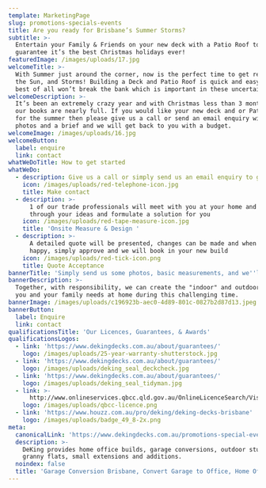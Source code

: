 ```yaml
---
template: MarketingPage
slug: promotions-specials-events
title: Are you ready for Brisbane’s Summer Storms?
subtitle: >-
  Entertain your Family & Friends on your new deck with a Patio Roof to
  guarantee it’s the best Christmas holidays ever!
featuredImage: /images/uploads/17.jpg
welcomeTitle: >-
  With Summer just around the corner, now is the perfect time to get ready for
  the Sun, and Storms! Building a Deck and Patio Roof is quick and easy, and
  best of all won’t break the bank which is important in these uncertain times.
welcomeDescription: >-
  It’s been an extremely crazy year and with Christmas less than 3 months away
  our books are nearly full. If you would like your new deck and or Patio Roof
  for the summer then please give us a call or send an email enquiry with some
  photos and a brief and we will get back to you with a budget.
welcomeImage: /images/uploads/16.jpg
welcomeButton:
  label: enquire
  link: contact
whatWeDoTitle: How to get started
whatWeDo:
  - description: Give us a call or simply send us an email enquiry to get the ball rolling
    icon: /images/uploads/red-telephone-icon.jpg
    title: Make contact
  - description: >-
      1 of our trade professionals will meet with you at your home and run
      through your ideas and formulate a solution for you
    icon: /images/uploads/red-tape-measure-icon.jpg
    title: 'Onsite Measure & Design '
  - description: >-
      A detailed quote will be presented, changes can be made and when you are
      happy, simply approve and we will book in your new build
    icon: /images/uploads/red-tick-icon.png
    title: Quote Acceptance
bannerTitle: 'Simply send us some photos, basic measurements, and we''ll provide you a quote'
bannerDescription: >-
  Together, with responsibility, we can create the "indoor" and outdoor space
  you and your family needs at home during this challenging time.
bannerImage: /images/uploads/c196923b-aec0-4d89-801c-0827b2d87d13.jpeg
bannerButton:
  label: Enquire
  link: contact
qualificationsTitle: 'Our Licences, Guarantees, & Awards'
qualificationsLogos:
  - link: 'https://www.dekingdecks.com.au/about/guarantees/'
    logo: /images/uploads/25-year-warranty-shutterstock.jpg
  - link: 'https://www.dekingdecks.com.au/about/guarantees/'
    logo: /images/uploads/deking_seal_deckcheck.jpg
  - link: 'https://www.dekingdecks.com.au/about/guarantees/'
    logo: /images/uploads/deking_seal_tidyman.jpg
  - link: >-
      http://www.onlineservices.qbcc.qld.gov.au/OnlineLicenceSearch/VisualElements/ShowDetailResultContent.aspx?LicNO=1042297&licCat=LIC&name=&firstName=&searchType=Contractor&FromPage=SearchContr
    logo: /images/uploads/qbcc-licence.png
  - link: 'https://www.houzz.com.au/pro/deking/deking-decks-brisbane'
    logo: /images/uploads/badge_49_8-2x.png
meta:
  canonicalLink: 'https://www.dekingdecks.com.au/promotions-special-events/'
  description: >-
    DeKing provides home office builds, garage conversions, outdoor studios,
    granny flats, small extensions and additions.
  noindex: false
  title: 'Garage Conversion Brisbane, Convert Garage to Office, Home Office Build'
---
```


